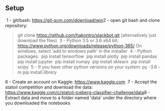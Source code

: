 ## Setup
​
1 - git/bash: https://git-scm.com/download/win
​
2 - open git bash and clone repository:
>git clone https://github.com/hakontro/slackbot.git (alternatively just download the files)
​
3 - Python 3.5 or 3.6 x64 bit: https://www.python.org/downloads/release/python-365/
On windows, select 'add to windows path' in the installer
​
4 - Python packages:
​
>pip install tensorflow
​
>pip install plotly
​
>pip install pandas
​
>pip install jupyter
​
>pip install numpy
​
>pip install sklearn
​
>pip install scipy
​
5 - If you have other python versions on your system:
py -3.6 -m pip install _library_
    
6 - Create an account on Kaggle: https://www.kaggle.com
​
7 - Accept the statoil competition and download the data: https://www.kaggle.com/c/statoil-iceberg-classifier-challenge/data
​
8 - Extract data and move to a folder named 'data' under the directory where you downloaded the notebooks
